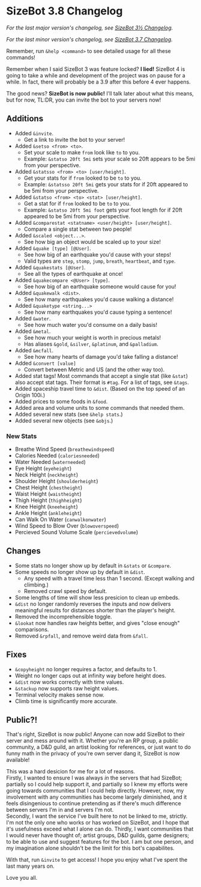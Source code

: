 # SizeBot 3.8 Changelog

*For the last major version's changelog, see [SizeBot 3½ Changelog](https://github.com/sizedev/SizeBot/blob/master/changelogs/3.5.md).*

*For the last minor version's changelog, see [SizeBot 3.7 Changelog](https://github.com/sizedev/SizeBot/blob/master/changelogs/3.7.md).*

Remember, run `&help <command>` to see detailed usage for all these commands!

Remember when I said SizeBot 3 was feature locked? **I lied!** SizeBot 4 is going to take a while and development of the project was on pause for a while. In fact, there will probably be a 3.9 after this before 4 ever happens.

The good news? **SizeBot is now public!** I'll talk later about what this means, but for now, TL:DR, you can invite the bot to your servers now!

## Additions
- Added `&invite`.
    - Get a link to invite the bot to your server!
- Added `&setso <from> <to>`.
    - Set your scale to make `from` look like `to` to you.
    - Example: `&statso 20ft 5mi` sets your scale so 20ft appears to be 5mi from your perspective.
- Added `&statsso <from> <to> [user/height]`.
    - Get your stats for if `from` looked to be `to` to you.
    - Example: `&statsso 20ft 5mi` gets your stats for if 20ft appeared to be 5mi from your perspective.
- Added `&statso <from> <to> <stat> [user/height]`.
    - Get a stat for if `from` looked to be `to` to you.
    - Example: `&statso 20ft 5mi foot` gets your foot length for if 20ft appeared to be 5mi from your perspective.
- Added `&comparestat <statname> <user/height> [user/height]`.
    - Compare a single stat between two people!
- Added `&scaled <object...>`.
    - See how big an object would be scaled up to your size!
- Added `&quake [type] [@User]`.
    - See how big of an earthquake you'd cause with your steps!
    - Valid types are `step`, `stomp`, `jump`, `breath`, `heartbeat`, and `type`.
- Added `&quakestats [@User]`.
    - See all the types of earthquake at once!
- Added `&quakecompare <@User> [type]`.
    - See how big of an earthquake someone would cause for you!
- Added `&quakewalk <dist>`.
    - See how many earthquakes you'd cause walking a distance!
- Added `&quaketype <string...>`
    - See how many earthquakes you'd cause typing a sentence!
- Added `&water`.
    - See how much water you'd consume on a daily basis!
- Added `&metal`.
    - See how much your weight is worth in precious metals!
    - Has aliases `&gold`, `&silver`, `&platinum`, and `&palladium`.
- Added `&mcfall`.
    - See how many hearts of damage you'd take falling a distance!
- Added `&convert [value]`
    - Convert between Metric and US (and the other way too).
- Added stat tags! Most commands that accept a single stat (like `&stat`) also accept stat tags. Their format is `#tag`. For a list of tags, see `&tags`.
- Added spaceship travel time to `&dist`. (Based on the top speed of an Origin 100i.)
- Added prices to some foods in `&food`.
- Added area and volume units to some commands that needed them.
- Added several new stats (see `&help stats`.)
- Added several new objects (see `&objs`.)

### New Stats
- Breathe Wind Speed (`breathewindspeed`)
- Calories Needed (`caloriesneeded`)
- Water Needed (`waterneeded`)
- Eye Height (`eyeheight`)
- Neck Height (`neckheight`)
- Shoulder Height (`shoulderheight`)
- Chest Height (`chestheight`)
- Waist Height (`waistheight`)
- Thigh Height (`thighheight`)
- Knee Height (`kneeheight`)
- Ankle Height (`ankleheight`)
- Can Walk On Water (`canwalkonwater`)
- Wind Speed to Blow Over (`blowoverspeed`)
- Percieved Sound Volume Scale (`percievedvolume`)

## Changes
- Some stats no longer show up by default in `&stats` or `&compare`.
- Some speeds no longer show up by default in `&dist`.
    - Any speed with a travel time less than 1 second. (Except walking and climbing.)
    - Removed crawl speed by default.
- Some lengths of time will show less presicion to clean up embeds.
- `&dist` no longer randomly reverses the inputs and now delivers meaningful results for distances shorter than the player's height.
- Removed the incomprehensible toggle.
- `&lookat` now handles raw heights better, and gives "close enough" comparisons.
- Removed `&rpfall`, and remove weird data from `&fall`.

## Fixes
- `&copyheight` no longer requires a factor, and defaults to 1.
- Weight no longer caps out at infinity way before height does.
- `&dist` now works correctly with time values.
- `&stackup` now supports raw height values.
- Terminal velocity makes sense now.
- Climb time is significantly more accurate.

## Public?!
That's right, SizeBot is now public! Anyone can now add SizeBot to their server and mess around with it. Whether you're an RP group, a public community, a D&D guild, an artist looking for references, or just want to do funny math in the privacy of you're own server dang it, SizeBot is now available!

This was a hard desicion for me for a lot of reasons.  
Firstly, I wanted to ensure I was always *in* the servers that had SizeBot; partially so I could help support it, and partially so I knew my efforts were going towards communities that I could help directly. However, now, my involvement with any communities has become largely diminished, and it feels disingenious to continue pretending as if there's much difference between servers I'm in and servers I'm not.  
Secondly, I want the service I've built here to not be linked to me, strictly. I'm not the only one who works or has worked on SizeBot, and I hope that it's usefulness exceed what I alone can do.
Thirdly, I want communities that I would never have thought of; artist groups, D&D guilds, game designers; to be able to use and suggest features for the bot. I am but one person, and my imagination alone shouldn't be the limit for this bot's capabilites.

With that, run `&invite` to get access! I hope you enjoy what I've spent the last many years on.

Love you all.
